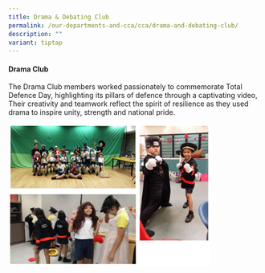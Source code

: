 ```yaml
---
title: Drama & Debating Club
permalink: /our-departments-and-cca/cca/drama-and-debating-club/
description: ""
variant: tiptap
---
```

<h4>Drama Club</h4>
<p>The Drama Club members worked passionately to commemorate Total Defence
Day, highlighting its pillars of defence through a captivating video, Their
creativity and teamwork reflect the spirit of resilience as they used drama
to inspire unity, strength and national pride.
<br>
</p>
<div class="isomer-image-wrapper">
<img style="width:80%" height="auto" width="100%" src="/images/drama%20club.jpg">
</div>
<p></p>
